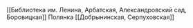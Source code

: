 [[Библиотека им. Ленина, Арбатская, Александровский сад, Боровицкая]]
Полянка
[[Добрынинская, Серпуховская]]